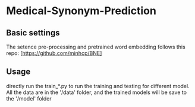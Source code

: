 # Medical-Synonym-Prediction

## Basic settings
The setence pre-processing and pretrained word embedding follows this repo: [https://github.com/minhcp/BNE]

## Usage
directly run the train_*.py to run the training and testing for different model.
All the data are in the '/data' folder, and the trained models will be save to the '/model' folder
